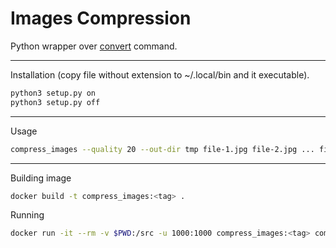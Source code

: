 # Images Compression

Python wrapper over [convert](https://imagemagick.org/script/convert.php) command.

----
Installation (copy file without extension to ~/.local/bin and it executable).
```bash
python3 setup.py on
python3 setup.py off
```

----
Usage
```bash
compress_images --quality 20 --out-dir tmp file-1.jpg file-2.jpg ... file-n.jpg
```

----
Building image
```bash
docker build -t compress_images:<tag> .
```

Running
```bash
docker run -it --rm -v $PWD:/src -u 1000:1000 compress_images:<tag> compress_images --quality 20 --out-dir tmp *.jpg 
```

